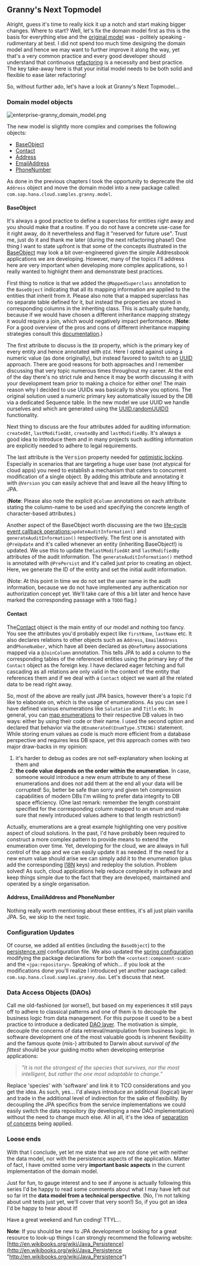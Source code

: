 ## Granny's Next Topmodel

Alright, guess it's time to really kick it up a notch and start making bigger changes. Where to start? Well, let's fix the domain model first as this is the basis for everything else and the [original model](https://github.com/SAP/cloud-enterprise-granny/blob/master/src/main/java/com/osintegrators/example/Address.java) was - politely speaking - rudimentary at best. I did not spend too much time designing the domain model and hence we may want to further improve it along the way, yet that's a very common practice and every good developer should understand that continuous [refactoring](http://en.wikipedia.org/wiki/Code_refactoring) is a necessity and best practice. The key take-away here is that your initial model needs to be both solid and flexible to ease later refactoring!

So, without further ado, let's have a look at Granny's Next Topmodel...

### Domain model objects

![enterprise-granny_domain_model.png](http://scn.sap.com/servlet/JiveServlet/downloadImage/38-88371-241371/310-247/enterprise-granny_domain_model.png)

The new model is slightly more complex and comprises the following objects:


*   [BaseObject](https://github.com/SAP/cloud-enterprise-granny/blob/master/src/main/java/com/sap/hana/cloud/samples/granny/model/BaseObject.java)
*   [Contact](https://github.com/SAP/cloud-enterprise-granny/blob/master/src/main/java/com/sap/hana/cloud/samples/granny/model/Contact.java)
*   [Address](https://github.com/SAP/cloud-enterprise-granny/blob/master/src/main/java/com/sap/hana/cloud/samples/granny/model/Address.java)
*   [EmailAddress](https://github.com/SAP/cloud-enterprise-granny/blob/master/src/main/java/com/sap/hana/cloud/samples/granny/model/EmailAddress.java)
*   [PhoneNumber](https://github.com/SAP/cloud-enterprise-granny/blob/master/src/main/java/com/sap/hana/cloud/samples/granny/model/PhoneNumber.java)

As done in the previous chapters I took the opportunity to deprecate the old `Address` object and move the domain model into a new package called: `com.sap.hana.cloud.samples.granny.model`.


#### BaseObject

It's always a good practice to define a superclass for entities right away and you should make that a routine. If you do not have a concrete use-case for it right away, do it nevertheless and flag it "reserved for future use". Trust me, just do it and thank me later (during the next refactoring phase!) One thing I want to state upfront is that some of the concepts illustrated in the [BaseObject](https://github.com/SAP/cloud-enterprise-granny/blob/master/src/main/java/com/sap/hana/cloud/samples/granny/model/BaseObject.java) may look a bit over-engineered given the simple Addressbook applications we are developing. However, many of the topics I'll address here are very important when developing more complex applications, so I really wanted to highlight them and demonstrate best practices. 

First thing to notice is that we added the `@MappedSuperclass` annotation to the `BaseObject` indicating that all its mapping information are applied to the entities that inherit from it. Please also note that a mapped superclass has no separate table defined for it, but instead the properties are stored in corresponding columns in the inheriting class. This is actually quite handy, because if we would have chosen a different inheritance mapping strategy it would require a join, which would negatively impact performance. (**Note**: For a good overview of the pros and cons of different inheritance mapping strategies consult this [documentation](http://openjpa.apache.org/builds/1.2.3/apache-openjpa/docs/jpa_overview_mapping_inher.html).)

The first attribute to discuss is the `ID` property, which is the primary key of every entity and hence annotated with `@Id`. Here I opted against using a numeric value (as done originally), but instead favored to switch to an [UUID](http://en.wikipedia.org/wiki/UUID) approach. There are good reasons for both approaches and I remember discussing that very topic numerous times throughout my career. At the end of the day there's no strict rule and hence it may be worth discussing it with your development team prior to making a choice for either one! The main reason why I decided to use UUIDs was basically to show you options. The original solution used a numeric primary key automatically issued by the DB via a dedicated Sequence table. In the new model we use UUID we handle ourselves and which are generated using the [UUID.randomUUID()](http://docs.oracle.com/javase/1.5.0/docs/api/java/util/UUID.html#randomUUID()) functionality.

Next thing to discuss are the four attributes added for auditing information: `createdAt`, `lastModifiedAt`, `createdBy` and `lastModifiedBy`. It's always a good idea to introduce them and in many projects such auditing information are explicitly needed to adhere to legal requirements.

The last attribute is the <span style="font-family: 'courier new', courier;">Version</span> property needed for [optimistic locking](http://en.wikibooks.org/wiki/Java_Persistence/Locking). Especially in scenarios that are targeting a huge user base (not atypical for cloud apps) you need to establish a mechanism that caters to concurrent modification of a single object. By adding this attribute and annotating it with `@Version` you can easily achieve that and leave all the heavy lifting to JPA.

(**Note**: Please also note the explicit `@Column` annotations on each attribute stating the column-name to be used and specifying the concrete length of character-based attributes.)

Another aspect of the BaseObject worth discussing are the two [life-cycle event callback operations:](http://en.wikibooks.org/wiki/Java_Persistence/Advanced_Topics#Events)`updateAuditInformation()` and `generateAuditInformation()` respectively. The first one is annotated with `@PreUpdate` and it's called whenever an entity (inheriting BaseObject!) is updated. We use this to update the`lastModifiedAt` and `lastModifiedBy` attributes of the audit information. The `generateAuditInformation()` method is annotated with `@PrePersist` and it's called just prior to creating an object. Here, we generate the ID of the entity and set the initial audit information.

(Note: At this point in time we do not set the user name in the audit information, because we do not have implemented any authentication nor authorization concept yet. We'll take care of this a bit later and hence have marked the corresponding passage with a `TODO` flag.)

#### Contact

The[Contact](https://github.com/SAP/cloud-enterprise-granny/blob/master/src/main/java/com/sap/hana/cloud/samples/granny/model/Contact.java) object is the main entity of our model and nothing too fancy. You see the attributes you'd probably expect like `firstName`, `lastName` etc. It also declares relations to other objects such as `Address`, `EmailAddress` and`PhoneNumber`, which have all been declared as `@OneToMany` associations mapped via a `@JoinColumn` annotation. This tells JPA to add a column to the corresponding tables of the referenced entities using the primary key of the `Contact` object as the foreign key. I have declared eager fetching and full cascading as all relations are only valid in the context of the entity that references them and if we deal with a `Contact` object we want all the related data to be read right away.

So, most of the above are really just JPA basics, however there's a topic I'd like to elaborate on, which is the usage of enumerations. As you can see I have defined various enumerations like `Salutation` and `Title` etc. In general, you can [map enumerations](http://en.wikibooks.org/wiki/Java_Persistence/Basic_Attributes#Enums) to their respective DB values in two ways: either by using their code or their name. I used the second option and declared that behavior via the `@Enumerated(EnumType.STRING)` statement. While storing enum values as code is much more efficient from a database perspective and requires less DB space, yet this approach comes with two major draw-backs in my opinion:

1. it's harder to debug as codes are not self-explanatory when looking at them and
2. **the code value depends on the order within the enumeration**. In case, someone would introduce a new enum attribute to any of these enumerations and does not add them at the end all your data will be corrupted! So, better be safe than sorry and given teh compression capabilities of modern DBs I'm willing to prefer data integrity to DB space efficiency. (One last remark: remember the length constraint specified for the corresponding column mapped to an enum and make sure that newly introduced values adhere to that length restriction!)

Actually, enumerations are a great example highlighting one very positive aspect of cloud solutions. In the past, I'd have probably been required to construct a more complex pattern to provide means to extend the enumeration over time. Yet, developing for the cloud, we are always in full control of the app and we can easily update it as needed. If the need for a new enum value should arise we can simply add it to the enumeration (plus add the corresponding [I18N](http://en.wikipedia.org/wiki/I18N) keys) and redeploy the solution. Problem solved! As such, cloud applications help reduce complexity in software and keep things simple due to the fact that they are developed, maintained and operated by a single organisation.

#### Address, EmailAddress and PhoneNumber

Nothing really worth mentioning about these entities, it's all just plain vanilla JPA. So, we skip to the next topic. 

### Configuration Updates

Of course, we added all entities (including the `BaseObject`) to the [persistence.xml](https://github.com/SAP/cloud-enterprise-granny/blob/master/src/main/resources/META-INF/persistence.xml) configuration file. We also updated the [spring configuration](https://github.com/SAP/cloud-enterprise-granny/blob/e0e7d83a083fef63f2c11a5526c1449b6fb439cd/src/main/resources/META-INF/spring/app-context.xml) modifying the package declarations for both the `<context:component-scan>` and the `<jpa:repository>`. Speaking of which... if you look at the modifications done you'll realize I introduced yet another package called: `com.sap.hana.cloud.samples.granny.dao`. Let's discuss that next.

### Data Access Objects (DAOs)

Call me old-fashioned (or worse!), but based on my experiences it still pays off to adhere to classical patterns and one of them is to decouple the business logic from data management. For this purpose it used to be a best practice to introduce a dedicated [DAO layer](http://http//en.wikipedia.org/wiki/Data_access_object). The motivation is simple, decouple the concerns of data retrieval/manipulation from business logic. In software development one of the most valuable goods is inherent flexibility and the famous quote (mis-) attributed to Darwin about _survival of the fittest_ should be your guiding motto when developing enterprise applications:

> _"It is not the strongest of the species that survives, nor the most intelligent, but rather the one most adaptable to change."_

Replace 'species' with 'software' and link it to TCO considerations and you get the idea. As such, yes... I'd always introduce an additional (logical) layer and trade in the additional level of indirection for the sake of flexibility. By decoupling the JPA specifics from the service implementations we could easily switch the data repository (by developing a new DAO implementation) without the need to change much else. All in all, it's the idea of [separation of concerns](http://en.wikipedia.org/wiki/Separation_of_concerns) being applied.

### Loose ends

With that I conclude, yet let me state that we are not done yet with neither the data model, nor with the persistence aspects of the application. Matter of fact, I have omitted some very **important basic aspects** in the current implementation of the domain model.

Just for fun, to gauge interest and to see if anyone is actually following this series I'd be happy to read some comments about what I may have left out so far irt the **data model from a technical perspective**. (No, I'm not talking about unit tests just yet, we'll cover that very soon!) So, if you got an idea I'd be happy to hear about it!

Have a great weekend and fun coding! TTYL...

**Note**: If you should be new to JPA development or looking for a great resource to look-up things I can strongly recommend the following website: [http://en.wikibooks.org/wiki/Java_Persistence](http://en.wikibooks.org/wiki/Java_Persistence "http://en.wikibooks.org/wiki/Java_Persistence")
